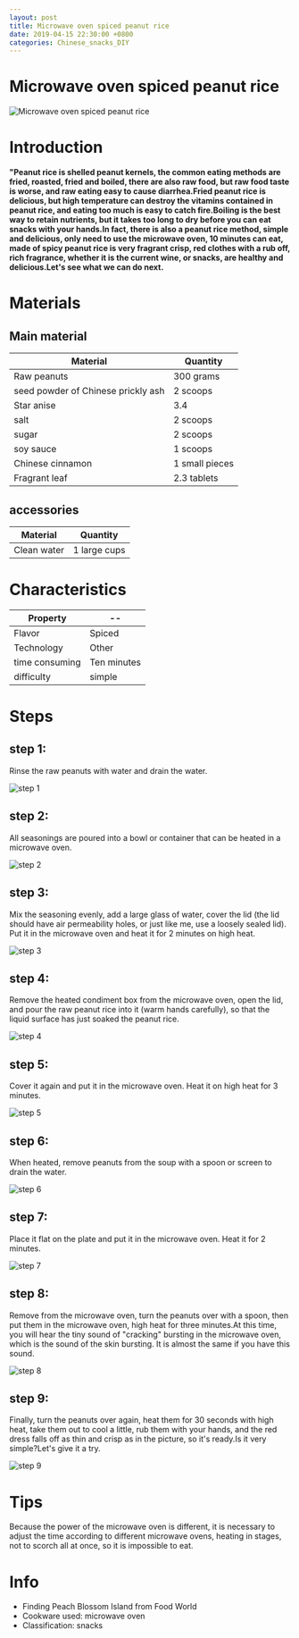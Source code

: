 ```yaml
---
layout: post
title: Microwave oven spiced peanut rice
date: 2019-04-15 22:30:00 +0800
categories: Chinese_snacks_DIY
---
```


# Microwave oven spiced peanut rice

![Microwave oven spiced peanut rice]({{site.baseurl}}/img/408405/408405.jpg)

# Introduction

**"Peanut rice is shelled peanut kernels, the common eating methods are fried, roasted, fried and boiled, there are also raw food, but raw food taste is worse, and raw eating easy to cause diarrhea.Fried peanut rice is delicious, but high temperature can destroy the vitamins contained in peanut rice, and eating too much is easy to catch fire.Boiling is the best way to retain nutrients, but it takes too long to dry before you can eat snacks with your hands.In fact, there is also a peanut rice method, simple and delicious, only need to use the microwave oven, 10 minutes can eat, made of spicy peanut rice is very fragrant crisp, red clothes with a rub off, rich fragrance, whether it is the current wine, or snacks, are healthy and delicious.Let's see what we can do next.**

# Materials


## Main material

Material|Quantity
--|--
Raw peanuts|300 grams
seed powder of Chinese prickly ash|2 scoops
Star anise|3.4
salt|2 scoops
sugar|2 scoops
soy sauce|1 scoops
Chinese cinnamon|1 small pieces
Fragrant leaf|2.3 tablets

## accessories

Material|Quantity
--|--
Clean water|1 large cups

# Characteristics

Property|--
--|--
Flavor|Spiced
Technology|Other
time consuming|Ten minutes
difficulty|simple

# Steps

## step 1:

Rinse the raw peanuts with water and drain the water.

![step 1]({{site.baseurl}}/img/408405/1.jpg)

## step 2:

All seasonings are poured into a bowl or container that can be heated in a microwave oven.

![step 2]({{site.baseurl}}/img/408405/2.jpg)

## step 3:

Mix the seasoning evenly, add a large glass of water, cover the lid (the lid should have air permeability holes, or just like me, use a loosely sealed lid). Put it in the microwave oven and heat it for 2 minutes on high heat.

![step 3]({{site.baseurl}}/img/408405/3.jpg)

## step 4:

Remove the heated condiment box from the microwave oven, open the lid, and pour the raw peanut rice into it (warm hands carefully), so that the liquid surface has just soaked the peanut rice.

![step 4]({{site.baseurl}}/img/408405/4.jpg)

## step 5:

Cover it again and put it in the microwave oven. Heat it on high heat for 3 minutes.

![step 5]({{site.baseurl}}/img/408405/5.jpg)

## step 6:

When heated, remove peanuts from the soup with a spoon or screen to drain the water.

![step 6]({{site.baseurl}}/img/408405/6.jpg)

## step 7:

Place it flat on the plate and put it in the microwave oven. Heat it for 2 minutes.

![step 7]({{site.baseurl}}/img/408405/7.jpg)

## step 8:

Remove from the microwave oven, turn the peanuts over with a spoon, then put them in the microwave oven, high heat for three minutes.At this time, you will hear the tiny sound of "cracking" bursting in the microwave oven, which is the sound of the skin bursting. It is almost the same if you have this sound.

![step 8]({{site.baseurl}}/img/408405/8.jpg)

## step 9:

Finally, turn the peanuts over again, heat them for 30 seconds with high heat, take them out to cool a little, rub them with your hands, and the red dress falls off as thin and crisp as in the picture, so it's ready.Is it very simple?Let's give it a try.

![step 9]({{site.baseurl}}/img/408405/9.jpg)

# Tips

Because the power of the microwave oven is different, it is necessary to adjust the time according to different microwave ovens, heating in stages, not to scorch all at once, so it is impossible to eat.

# Info

- Finding Peach Blossom Island from Food World
- Cookware used: microwave oven
- Classification: snacks